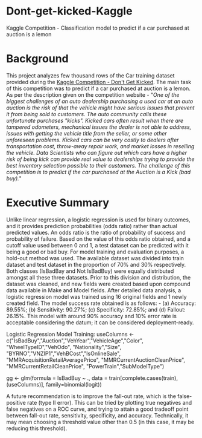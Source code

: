 # Dont-get-kicked-Kaggle
Kaggle Competition - Classification model to predict if a car purchased at auction is a lemon

# Background
This project analyzes few thousand rows of the Car training dataset provided during the [Kaggle  Competition - Don't Get Kicked](https://www.kaggle.com/c/DontGetKicked). The main task of this competition was to predict if a car purchased at auction is a lemon.
As per the description given on the competition website - "<I>One of the biggest challenges of an auto dealership purchasing a used car at an auto auction is the risk of that the vehicle might have serious issues that prevent it from being sold to customers. The auto community calls these unfortunate purchases "kicks".
Kicked cars often result when there are tampered odometers, mechanical issues the dealer is not able to address, issues with getting the vehicle title from the seller, or some other unforeseen problems. Kicked cars can be very costly to dealers after transportation cost, throw-away repair work, and market losses in reselling the vehicle.
Data Scientists who can figure out which cars have a higher risk of being kick can provide real value to dealerships trying to provide the best inventory selection possible to their customers.
The challenge of this competition is to predict if the car purchased at the Auction is a Kick (bad buy).</I>"

# Executive Summary
Unlike linear regression, a logistic regression is used for binary outcomes, and it provides prediction probabilities (odds ratio) rather than actual predicted values. An odds ratio is the ratio of probability of success and probability of failure. Based on the value of this odds ratio obtained, and a cutoff value used between 0 and 1, a test dataset can be predicted with it being a good or bad buy.
For model training and evaluation purposes, a hold-out method was used. The available dataset was divided into train dataset and test dataset in the proportion of 70% and 30% respectively. Both classes (IsBadBay and Not IsBadBuy) were equally distributed amongst all these three datasets. Prior to this division and distribution, the dataset was cleaned, and new fields were created based upon compound data available in Make and Model fields. 
After detailed data analysis, a logistic regression model was trained using 16 original fields and 1 newly created field. The model success rate obtained is as follows: - (a) Accuracy: 89.55%; (b) Sensitivity: 90.27%; (c) Specificity: 72.85%; and (d) Fallout: 26.15%. This model with around 90% accuracy and 10% error rate is acceptable considering the datum; it can be considered deployment-ready.

Logistic Regression Model Training:
useColumns <- c("IsBadBuy","Auction","VehYear","VehicleAge","Color", "WheelTypeID","VehOdo",
                	"Nationality","Size", "BYRNO","VNZIP1","VehBCost","IsOnlineSale",
                	"MMRAcquisitionRetailAveragePrice",  "MMRCurrentAuctionCleanPrice",
               	"MMRCurrentRetailCleanPrice",  "PowerTrain","SubModelType")               	
 
gg <- glm(formula = IsBadBuy ~ ., data = train[complete.cases(train),(useColumns)], 
          family=binomial(logit))

A future recommendation is to improve the fall-out rate, which is the false-positive rate (type II error). This can be tried by plotting true negatives and false negatives on a ROC curve, and trying to attain a good tradeoff point between fall-out rate, sensitivity, specificity, and accuracy.  Technically, it may mean choosing a threshold value other than 0.5 (in this case, it may be reducing this threshold). 
